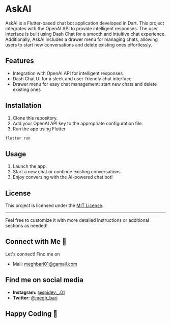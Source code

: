 # AskAI

AskAI is a Flutter-based chat bot application developed in Dart. This project integrates with the OpenAI API to provide intelligent responses. The user interface is built using Dash Chat for a smooth and intuitive chat experience. Additionally, AskAI includes a drawer menu for managing chats, allowing users to start new conversations and delete existing ones effortlessly.

## Features

- Integration with OpenAI API for intelligent responses
- Dash Chat UI for a sleek and user-friendly chat interface
- Drawer menu for easy chat management: start new chats and delete existing ones

## Installation

1. Clone this repository.
2. Add your OpenAI API key to the appropriate configuration file.
3. Run the app using Flutter.

```bash
flutter run
```

## Usage

1. Launch the app.
2. Start a new chat or continue existing conversations.
3. Enjoy conversing with the AI-powered chat bot!

## License

This project is licensed under the [MIT License](LICENSE).

---

Feel free to customize it with more detailed instructions or additional sections as needed!

## Connect with Me 🤝
Let's connect! Find me on
- Mail: meghbari01@gamail.com
  
## Find me on social media
- **Instagram:** [@spidey._.01](https://www.instagram.com/spidey._.01/)
- **Twitter:** [@megh_bari](https://twitter.com/megh_bari/)


## Happy Coding 🎈
